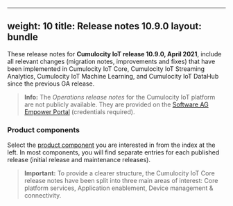 
---
weight: 10
title: Release notes 10.9.0
layout: bundle
---

These release notes for **Cumulocity IoT release 10.9.0, April 2021**, include all relevant changes (migration notes, improvements and fixes) that have been implemented in Cumulocity IoT Core, Cumulocity IoT Streaming Analytics, Cumulocity IoT Machine Learning, and Cumulocity IoT DataHub since the previous GA release.

>**Info:** The *Operations release notes* for the Cumulocity IoT platform are not publicly available. They are provided on the [Software AG Empower Portal](https://documentation.softwareag.com/) (credentials required).

### Product components

Select the [product component](/about/introduction/#component) you are interested in from the index at the left. In most components, you will find separate entries for each published release (initial release and maintenance releases).

> **Important:** To provide a clearer structure, the Cumulocity IoT Core release notes have been split into three main areas of interest: Core platform services, Application enablement, Device management & connectivity. 
